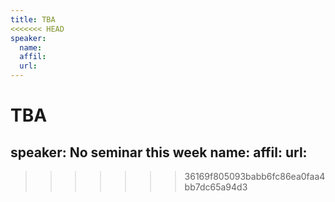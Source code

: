 ```yaml
---
title: TBA
<<<<<<< HEAD
speaker:
  name:
  affil: 
  url: 
---
```


TBA
=======
speaker: No seminar this week
  name: 
  affil: 
  url: 
---
>>>>>>> 36169f805093babb6fc86ea0faa4bb7dc65a94d3
